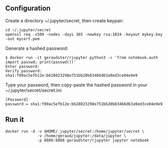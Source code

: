 
## Configuration

Create a directory ~/.jupyter/secret, then create keypair:

    cd ~/.jupyter/secret
    openssl req -x509 -nodes -days 365 -newkey rsa:1024 -keyout mykey.key -out mycert.pem

Generate a hashed password:

    $ docker run -it geraudster/rjupyter python3 -c 'from notebook.auth import passwd; print(passwd())'
    Enter password: 
    Verify password: 
    sha1:f09ac5efb12e:b628023298e751bb20b83466d63a9ed3ce04e9e9

Type your password, then copy-paste the hashed password in your ~/.jupyter/secret/secret.ini:

    [Password]
    password = sha1:f09ac5efb12e:b628023298e751bb20b83466d63a9ed3ce04e9e9

## Run it

    docker run -d -v $HOME/.jupyter/secret:/home/jupyter/secret \
                  -v /home/geraud/jupyter:/data/jupyter \
                  -p 8888:8888 geraudster/rjupyter jupyter notebook
